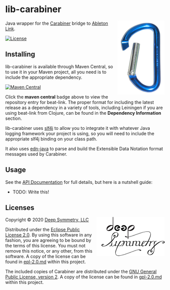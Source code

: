 # lib-carabiner

<img align="right" width="150" src="doc/assets/carabiner.jpg">

Java wrapper for the
[Carabiner](https://github.com/Deep-Symmetry/carabiner#carabiner)
bridge to [Ableton Link](https://www.ableton.com/en/link/).

[![License](https://img.shields.io/badge/License-Eclipse%20Public%20License%202.0-blue.svg)](#licenses)

## Installing

lib-carabiner is available through Maven Central, so to use it in your
Maven project, all you need is to include the appropriate dependency.

[![Maven Central](https://maven-badges.herokuapp.com/maven-central/org.deepsymmetry/lib-carabiner/badge.svg)](https://maven-badges.herokuapp.com/maven-central/org.deepsymmetry/lib-carabiner)

Click the **maven central** badge above to view the repository entry
for beat-link. The proper format for including the latest release as a
dependency in a variety of tools, including Leiningen if you are using
beat-link from Clojure, can be found in the **Dependency Information**
section.

lib-carabiner uses [slf4j](http://www.slf4j.org/manual.html) to allow
you to integrate it with whatever Java logging framework your project
is using, so you will need to include the appropriate slf4j binding on
your class path.

It also uses [edn-java](https://github.com/bpsm/edn-java#edn-java) to
parse and build the Extensible Data Notation format messages used by
Carabiner.

## Usage

See the [API Documentation](http://deepsymmetry.org/lib-carabiner/apidocs/)
for full details, but here is a nutshell guide:

* TODO: Write this!


## Licenses

<img align="right" alt="Deep Symmetry"
 src="doc/assets/DS-logo-bw-200-padded-left.png"
 width="216" height="123">

Copyright © 2020 [Deep Symmetry, LLC](http://deepsymmetry.org)

Distributed under the [Eclipse Public License
2.0](https://opensource.org/licenses/EPL-2.0). By using this software
in any fashion, you are agreeing to be bound by the terms of this
license. You must not remove this notice, or any other, from this
software. A copy of the license can be found in
[epl-2.0.md](https://github.com/Deep-Symmetry/afterglow/blob/master/epl-2.0.md)
within this project.

The included copies of Carabiner are distributed under the [GNU
General Public License, version
2](https://opensource.org/licenses/GPL-2.0). A copy of the license can be found in
[gpl-2.0.md](https://github.com/Deep-Symmetry/afterglow/blob/master/gpl-2.0.md)
within this project.
